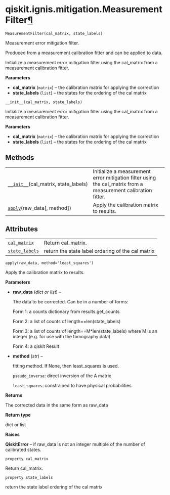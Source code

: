 <span id="qiskit-ignis-mitigation-measurementfilter" />

# qiskit.ignis.mitigation.MeasurementFilter[¶](#qiskit-ignis-mitigation-measurementfilter "Permalink to this headline")

<span id="undefined" />

`MeasurementFilter(cal_matrix, state_labels)`

Measurement error mitigation filter.

Produced from a measurement calibration fitter and can be applied to data.

Initialize a measurement error mitigation filter using the cal\_matrix from a measurement calibration fitter.

**Parameters**

*   **cal\_matrix** (`matrix`) – the calibration matrix for applying the correction
*   **state\_labels** (`list`) – the states for the ordering of the cal matrix

<span id="undefined" />

`__init__(cal_matrix, state_labels)`

Initialize a measurement error mitigation filter using the cal\_matrix from a measurement calibration fitter.

**Parameters**

*   **cal\_matrix** (`matrix`) – the calibration matrix for applying the correction
*   **state\_labels** (`list`) – the states for the ordering of the cal matrix

## Methods

|                                                                                                                                                    |                                                                                                               |
| -------------------------------------------------------------------------------------------------------------------------------------------------- | ------------------------------------------------------------------------------------------------------------- |
| [`__init__`](#qiskit.ignis.mitigation.MeasurementFilter.__init__ "qiskit.ignis.mitigation.MeasurementFilter.__init__")(cal\_matrix, state\_labels) | Initialize a measurement error mitigation filter using the cal\_matrix from a measurement calibration fitter. |
| [`apply`](#qiskit.ignis.mitigation.MeasurementFilter.apply "qiskit.ignis.mitigation.MeasurementFilter.apply")(raw\_data\[, method])                | Apply the calibration matrix to results.                                                                      |

## Attributes

|                                                                                                                                    |                                                   |
| ---------------------------------------------------------------------------------------------------------------------------------- | ------------------------------------------------- |
| [`cal_matrix`](#qiskit.ignis.mitigation.MeasurementFilter.cal_matrix "qiskit.ignis.mitigation.MeasurementFilter.cal_matrix")       | Return cal\_matrix.                               |
| [`state_labels`](#qiskit.ignis.mitigation.MeasurementFilter.state_labels "qiskit.ignis.mitigation.MeasurementFilter.state_labels") | return the state label ordering of the cal matrix |

<span id="undefined" />

`apply(raw_data, method='least_squares')`

Apply the calibration matrix to results.

**Parameters**

*   **raw\_data** (*dict or list*) –

    The data to be corrected. Can be in a number of forms:

    Form 1: a counts dictionary from results.get\_counts

    Form 2: a list of counts of length==len(state\_labels)

    Form 3: a list of counts of length==M\*len(state\_labels) where M is an integer (e.g. for use with the tomography data)

    Form 4: a qiskit Result

*   **method** (*str*) –

    fitting method. If None, then least\_squares is used.

    `pseudo_inverse`: direct inversion of the A matrix

    `least_squares`: constrained to have physical probabilities

**Returns**

The corrected data in the same form as raw\_data

**Return type**

dict or list

**Raises**

**QiskitError** – if raw\_data is not an integer multiple of the number of calibrated states.

<span id="undefined" />

`property cal_matrix`

Return cal\_matrix.

<span id="undefined" />

`property state_labels`

return the state label ordering of the cal matrix
